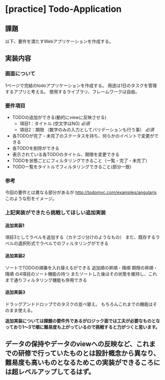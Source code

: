 # [practice] Todo-Application

## 課題
以下、要件を満たすWebアプリケーションを作成する。

## 実装内容
### 画面について
1ページで完結のtodoアプリケーションを作成する。
用途は1日のタスクを管理するアプリと考える。
使用するライブラリ、フレームワークは自由。

### 要件項目
- TODOの追加ができる(動的にviewに反映させる)
  - 項目1：タイトル (空文字はNG) *必須*
  - 項目2：期限 （数字のみの入力としてバリデーションも行う事） *必須*
- 各TODOが完了・未完了のステータスを持ち、何らかのイベントで変更ができる
- 各TODOを削除ができる
- 表示されている各TODOのタイトル、期限を変更できる
- TODOを状態ごとにフィルタリングできること（一覧・完了・未完了）
- TODO一覧をタイトルでフィルタリングできること(部分一致)

### 参考
今回の要件とは異なる部分があるが
http://todomvc.com/examples/angularjs
このような形をイメージ。

### 上記実装ができたら挑戦してほしい追加実装
#### 追加実装1
項目3としてラベルを追加する（カテゴリ分けのようなもの）
また、既存するラベルの選択形式でラベルでのフィルタリングができる
  
#### 追加実装2
ソートでTODOの順番を入れ替えるができる
追加順の昇順・降順
期限の昇順・降順
の4項目のソート機能の持つ
またソートした後はその状態を維持し、これまで通りフィルタリング機能も併用できる

#### 追加実装3
ドラッグアンドドロップでのタスクの並べ替え。
もちろんこれまでの機能はそのまま使える。
 
**追加実装については課題の要件外であるがロジック面では工夫が必要なものとなっており1〜3で順に難易度も上がっているので挑戦すると力がつくと思います。**
 
## データの保持やデータのviewへの反映など、これまでの研修で行っていたものとは設計概念から異なり、難易度も高いものとなるためこの実装ができるころには超レベルアップしてるはず。
